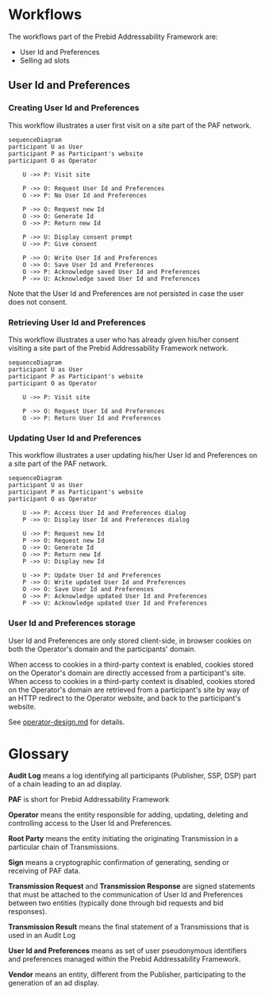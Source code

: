 # Workflows

The workflows part of the Prebid Addressability Framework are:
- User Id and Preferences
- Selling ad slots

## User Id and Preferences

### Creating User Id and Preferences

This workflow illustrates a user first visit on a site part of the PAF network.

```mermaid
sequenceDiagram
participant U as User
participant P as Participant's website
participant O as Operator

    U ->> P: Visit site
    
    P ->> O: Request User Id and Preferences
    O ->> P: No User Id and Preferences
    
    P ->> O: Request new Id
    O ->> O: Generate Id
    O ->> P: Return new Id
    
    P ->> U: Display consent prompt
    U ->> P: Give consent

    P ->> O: Write User Id and Preferences
    O ->> O: Save User Id and Preferences
    O ->> P: Acknowledge saved User Id and Preferences
    P ->> U: Acknowledge saved User Id and Preferences
```

Note that the User Id and Preferences are not persisted in case the user does not consent.

### Retrieving User Id and Preferences

This workflow illustrates a user who has already given his/her consent visiting a site part of the Prebid Addressability Framework network.

```mermaid
sequenceDiagram
participant U as User
participant P as Participant's website
participant O as Operator

    U ->> P: Visit site
    
    P ->> O: Request User Id and Preferences
    O ->> P: Return User Id and Preferences
```


### Updating User Id and Preferences

This workflow illustrates a user updating his/her User Id and Preferences on a site part of the PAF network.

```mermaid
sequenceDiagram
participant U as User
participant P as Participant's website
participant O as Operator

    U ->> P: Access User Id and Preferences dialog
    P ->> U: Display User Id and Preferences dialog
    
    U ->> P: Request new Id
    P ->> O: Request new Id
    O ->> O: Generate Id
    O ->> P: Return new Id
    P ->> U: Display new Id
    
    U ->> P: Update User Id and Preferences
    P ->> O: Write updated User Id and Preferences
    O ->> O: Save User Id and Preferences
    O ->> P: Acknowledge updated User Id and Preferences
    P ->> U: Acknowledge updated User Id and Preferences
```

### User Id and Preferences storage

User Id and Preferences are only stored client-side, in browser cookies on both the Operator's domain and the participants' domain.

When access to cookies in a third-party context is enabled, cookies stored on the Operator's domain are directly accessed from a participant's site.
When access to cookies in a third-party context is disabled, cookies stored on the Operator's domain are retrieved from a participant's site by way of an HTTP redirect to the Operator website, and back to the participant's website.

See [operator-design.md](operator-design.md) for details. 

# Glossary

**Audit Log** means a log identifying all participants (Publisher, SSP, DSP) part of a chain leading to an ad display.

**PAF** is short for Prebid Addressability Framework

**Operator** means the entity responsible for adding, updating, deleting and controlling access to the User Id and Preferences.

**Root Party** means the entity initiating the originating Transmission in a particular chain of Transmissions.

**Sign** means a cryptographic confirmation of generating, sending or receiving of PAF data.

**Transmission Request** and **Transmission Response** are signed statements that must be attached to the communication of User Id and Preferences between two entities (typically done through bid requests and bid responses).

**Transmission Result** means the final statement of a Transmissions that is used in an Audit Log

**User Id and Preferences** means as set of user pseudonymous identifiers and preferences managed within the Prebid Addressability Framework.

**Vendor** means an entity, different from the Publisher, participating to the generation of an ad display.
